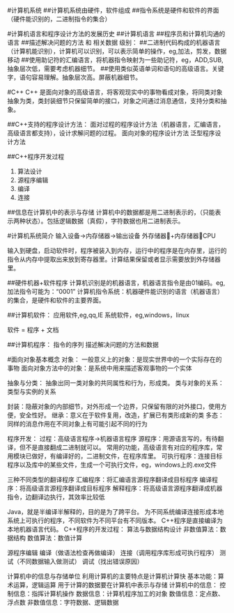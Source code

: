 #计算机系统
##计算机系统由硬件，软件组成
##指令系统是硬件和软件的界面 （硬件能识别的，二进制指令的集合）

#计算机语言和程序设计方法的发展历史
##计算机语言
##程序员和计算机沟通的语言
##描述解决问题的方法 和 相关数据
    级别：
##二进制代码构成的机器语言（计算机能识别），计算机可以识别，可以表示简单的操作，eg,加法，剪发，数据移动
##使用助记符的汇编语言，将机器指令映射为一些助记符，eg，ADD,SUB,抽象层次低，需要考虑机器细节。
##使用类似英语单词和语句的高级语言。关键字，语句容易理解。抽象层次高。屏蔽机器细节。

#C++
C++ 是面向对象的高级语言，将客观现实中的事物看成对象，将同类对象抽象为类，类封装细节只保留简单的接口，对象之间通过消息通信，支持分类和抽象。

##C++支持的程序设计方法：
面对过程的程序设计方法（机器语言，汇编语言，高级语言都支持），设计求解问题的过程。
面向对象的程序设计方法 
泛型程序设计方法

##C++程序开发过程
1.	算法设计
2.	源程序编辑
3.	编译
4.	连接

##信息在计算机中的表示与存储
计算机中的数据都是用二进制表示的，（只能表示两种状态）。包括逻辑数据（真假），字符数据也用二进制表示。


#计算机系统简介
输入设备->内存储器->输出设备
外存储器+内存储器CPU

输入到硬盘，启动软件时，程序被装入到内存，运行中的程序是在内存里，运行的指令从内存中提取出来放到寄存器里。计算结果保留或者显示需要放到外存储器里。

##硬件机器+软件程序
计算机识别是的机器语言，机器语言指令是由01编码。eg,加法指令可能为：“0001”
计算机指令系统：机器硬件能识别的语言（机器语言）的集合，是硬件和软件的主要界面。

##计算机软件：
应用软件,eg,qq,IE
系统软件，eg,windows，linux

软件 = 程序 + 文档

##计算机程序：
指令的序列
描述解决问题的方法和数据


#面向对象基本概念
对象：
一般意义上的对象：是现实世界中的一个实际存在的事物
面向对象方法中的对象：是系统中用来描述客观事物的一个实体

抽象与分类：
抽象出同一类对象的共同属性和行为，形成类。
类与对象的关系：类型与实例的关系

封装：隐蔽对象的内部细节，对外形成一个边界，只保留有限的对外接口，使用方便，安全性好。
继承：意义在于软件复用，改造，扩展已有类形成新的类
多态：同样的消息作用在不同对象上有可能引起不同的行为

程序开发：
过程：高级语言程序->机器语言程序
源程序：用源语言写的，有待翻译，但不是直接翻成二进制就可以。
常用的功能，高级语言有对应的程序库，常用模块已做好，有编译好的，二进制文件，在程序库里。
可执行程序：连接目标程序以及库中的某些文件，生成一个可执行文件，eg，windows上的.exe文件

三种不同类型的翻译程序
汇编程序：将汇编语言源程序翻译成目标程序
编译程序：将高级语言源程序翻译成目标程序
解释程序：将高级语言源程序翻译成机器指令，边翻译边执行，其效率比较低


Java，就是半编译半解释的，目的是为了跨平台。
为不同系统编译连接形成本地系统上可执行的程序，不同软件为不同平台有不同版本。
C++程序是直接编译为本地机器语言代码。
C++程序的开发过程：
算法与数据结构设计
非数值算法：数据结构
数值算法：数值计算

源程序编辑
编译（做语法检查再做编译）
连接（调用程序库形成可执行程序）
测试（不同数据输入做测试）
调试（找出错误原因）


计算机中的信息与存储单位
利用计算机的主要特点是计算机计算快
基本功能：算术运算，逻辑运算
用于计算的数据要在计算机中表示与存储
计算机中的信息：
	控制信息：指挥计算机操作
	数据信息：计算机程序加工的对象
		数值信息：定点数、浮点数
		非数值信息：字符数据、逻辑数据



